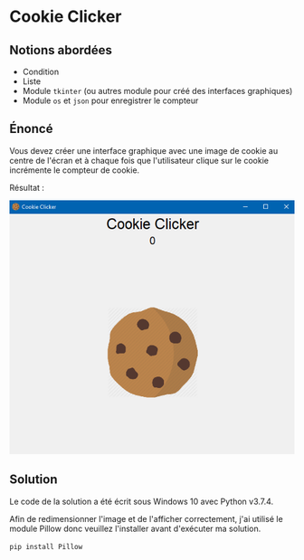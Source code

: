 # Cookie Clicker

## Notions abordées

- Condition
- Liste
- Module ```tkinter``` (ou autres module pour créé des interfaces graphiques)
- Module ```os``` et ```json``` pour enregistrer le compteur

## Énoncé

Vous devez créer une interface graphique avec une image de cookie au centre de l'écran et à chaque fois que l'utilisateur clique sur le cookie incrémente le compteur de cookie.

Résultat :

![Resultat](./resultat.PNG)

## Solution

Le code de la solution a été écrit sous Windows 10 avec Python v3.7.4.

Afin de redimensionner l'image et de l'afficher correctement, j'ai utilisé le module Pillow donc veuillez l'installer avant d'exécuter ma solution.

```pip install Pillow``` 
